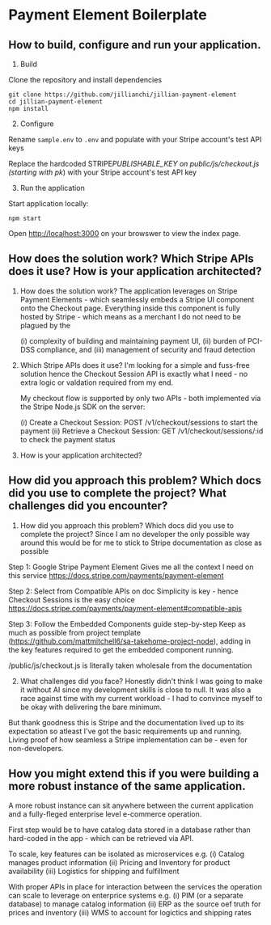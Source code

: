 # Payment Element Boilerplate

## How to build, configure and run your application.

1. Build

Clone the repository and install dependencies

```
git clone https://github.com/jillianchi/jillian-payment-element
cd jillian-payment-element
npm install
```

2.  Configure

Rename `sample.env` to `.env` and populate with your Stripe account's test API keys

Replace the hardcoded STRIPE*PUBLISHABLE_KEY on public/js/checkout.js (starting with pk*) with your Stripe account's test API key

3. Run the application

Start application locally:

```
npm start
```

Open [http://localhost:3000](http://localhost:3000) on your browswer to view the index page.

## How does the solution work? Which Stripe APIs does it use? How is your application architected?

1. How does the solution work?
   The application leverages on Stripe Payment Elements - which seamlessly embeds a Stripe UI component onto the Checkout page. Everything inside this component is fully hosted by Stripe - which means as a merchant I do not need to be plagued by the

   (i) complexity of building and maintaining payment UI,
   (ii) burden of PCI-DSS compliance, and
   (iii) management of security and fraud detection

2. Which Stripe APIs does it use?
   I'm looking for a simple and fuss-free solution hence the Checkout Session API is exactly what I need - no extra logic or valdation required from my end.

   My checkout flow is supported by only two APIs - both implemented via the Stripe Node.js SDK on the server:

   (i) Create a Checkout Session: POST /v1/checkout/sessions to start the payment
   (ii) Retrieve a Checkout Session: GET /v1/checkout/sessions/:id to check the payment status

3. How is your application architected?

## How did you approach this problem? Which docs did you use to complete the project? What challenges did you encounter?

1. How did you approach this problem? Which docs did you use to complete the project?
   Since I am no developer the only possible way around this would be for me to stick to Stripe documentation as close as possible

Step 1: Google Stripe Payment Element
Gives me all the context I need on this service
https://docs.stripe.com/payments/payment-element

Step 2: Select from Compatible APIs on doc
Simplicity is key - hence Checkout Sessions is the easy choice
https://docs.stripe.com/payments/payment-element#compatible-apis

Step 3: Follow the Embedded Components guide step-by-step
Keep as much as possible from project template (https://github.com/mattmitchell6/sa-takehome-project-node), adding in the key features required to get the embedded component running.

/public/js/checkout.js is literally taken wholesale from the documentation

2. What challenges did you face?
   Honestly didn't think I was going to make it without AI since my development skills is close to null. It was also a race against time with my current workload - I had to convince myself to be okay with delivering the bare minimum.

But thank goodness this is Stripe and the documentation lived up to its expectation so atleast I've got the basic requirements up and running. Living proof of how seamless a Stripe implementation can be - even for non-developers.

## How you might extend this if you were building a more robust instance of the same application.

A more robust instance can sit anywhere between the current application and a fully-fleged enterprise level e-commerce operation.

First step would be to have catalog data stored in a database rather than hard-coded in the app - which can be retrieved via API.

To scale, key features can be isolated as microservices e.g.
(i) Catalog manages product information
(ii) Pricing and Inventory for product availability
(iii) Logistics for shipping and fulfillment

With proper APIs in place for interaction between the services the operation can scale to leverage on enterprice systems e.g.
(i) PIM (or a separate database) to manage catalog information
(ii) ERP as the source oef truth for prices and inventory
(iii) WMS to account for logictics and shipping rates
